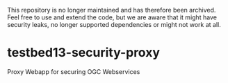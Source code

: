 This repository is no longer maintained and has therefore been archived. Feel free to use and extend the code, but we are aware that it might have security leaks, no longer supported dependencies or might not work at all.

# testbed13-security-proxy
Proxy Webapp for securing OGC Webservices
